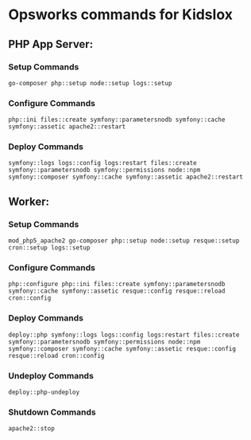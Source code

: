 # Opsworks commands for Kidslox

## PHP App Server:

### Setup Commands

    go-composer php::setup node::setup logs::setup

### Configure Commands

	php::ini files::create symfony::parametersnodb symfony::cache symfony::assetic apache2::restart
    
### Deploy Commands

	symfony::logs logs::config logs:restart files::create symfony::parametersnodb symfony::permissions node::npm symfony::composer symfony::cache symfony::assetic apache2::restart

## Worker:

### Setup Commands

	mod_php5_apache2 go-composer php::setup node::setup resque::setup cron::setup logs::setup
    
### Configure Commands

	php::configure php::ini files::create symfony::parametersnodb symfony::cache symfony::assetic resque::config resque::reload cron::config
    
### Deploy Commands

	deploy::php symfony::logs logs::config logs:restart files::create symfony::parametersnodb symfony::permissions node::npm symfony::composer symfony::cache symfony::assetic resque::config resque::reload cron::config

### Undeploy Commands

	deploy::php-undeploy

### Shutdown Commands
	
	apache2::stop
